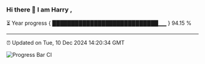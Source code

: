 ### Hi there 👋 I am Harry , 

⏳ Year progress { ████████████████████████████▁▁ } 94.15 %

---

⏰ Updated on Tue, 10 Dec 2024 14:20:34 GMT

![Progress Bar CI](https://github.com/duykhang68/duykhang68/workflows/Progress%20Bar%20CI/badge.svg)
